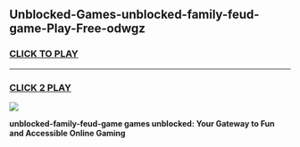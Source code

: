 
## Unblocked-Games-unblocked-family-feud-game-Play-Free-odwgz
<h3>
<a href="https://premium76.site?title=unblocked-family-feud-game&ref=21A">CLICK TO PLAY</a></h3>
<hr>

<h3>
<a href="https://premium76.site?title=unblocked-family-feud-game&ref=21A">CLICK 2 PLAY</a>
  
</h3>

<a href="https://premium76.site?title=unblocked-family-feud-game&ref=21A"><img src="https://clearcache.store/games.png"></a>


**unblocked-family-feud-game games unblocked: Your Gateway to Fun and Accessible Online Gaming**
